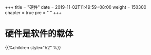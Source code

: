+++
title = "硬件"
date = 2019-11-02T11:49:59+08:00
weight = 150300
chapter = true
pre = "<i class='fas fa-microchip'></i> "
+++

# 硬件是软件的载体

{{%children style="h2" %}}
